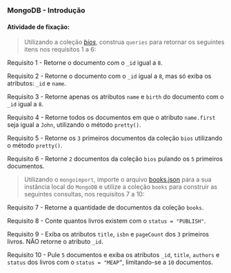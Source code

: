 ###  MongoDB - Introdução

####  Atividade de fixação:
> Utilizando a coleção _[bios](https://www.mongodb.com/docs/manual/reference/bios-example-collection/)_, construa `queries` para retornar os seguintes itens nos requisitos 1 a 6:

Requisito 1 - Retorne o documento com o `_id` igual a `8`.

Requisito 2 - Retorne o documento com o `_id` igual a `8`, mas só exiba os atributos: `_id` e `name`.

Requisito 3 - Retorne apenas os atributos `name` e `birth` do documento com o `_id` igual a `8`.

Requisito 4 - Retorne todos os documentos em que o atributo `name.first` seja igual a `John`, utilizando o método `pretty()`.

Requisito 5 - Retorne os `3` primeiros documentos da coleção `bios` utilizando o método `pretty()`.

Requisito 6 - Retorne `2` documentos da coleção `bios` pulando os `5` primeiros documentos.

> Utilizando o `mongoimport`, importe o arquivo [books.json](https://lms-assets.betrybe.com/lms/books.json) para a sua instância local do `MongoDB` e utilize a coleção `books` para construir as seguintes consultas, nos requisitos 7 a 10:

Requisito 7 - Retorne a quantidade de documentos da coleção `books`.

Requisito 8 - Conte quantos livros existem com o `status = "PUBLISH"`.

Requisito 9 - Exiba os atributos `title`, `isbn` e `pageCount` dos `3` primeiros livros. NÃO retorne o atributo `_id`.

Requisito 10 - Pule `5` documentos e exiba os atributos `_id`, `title`, `authors` e `status` dos livros com o `status = "MEAP”`, limitando-se a `10` documentos.




